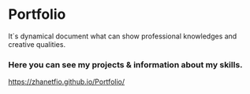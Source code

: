 # Portfolio
 It`s dynamical document what can show professional knowledges and creative qualities. 
### Here you can see my projects &  information about my skills.

https://zhanetfio.github.io/Portfolio/
 